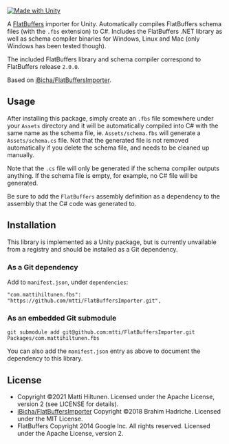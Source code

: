 [![Made with Unity](https://img.shields.io/badge/Made%20with-Unity-333.svg?style=flat-square&logo=unity)](https://unity.com/)

A [FlatBuffers](https://google.github.io/flatbuffers/) importer for Unity. Automatically compiles FlatBuffers schema files (with the `.fbs` extension) to C#. Includes the FlatBuffers .NET library as well as schema compiler binaries for Windows, Linux and Mac (only Windows has been tested though).

The included FlatBuffers library and schema compiler correspond to FlatBuffers release `2.0.0`.

Based on [iBicha/FlatBuffersImporter](https://github.com/iBicha/FlatBuffersImporter).

## Usage

After installing this package, simply create an `.fbs` file somewhere under your `Assets` directory and it will be automatically compiled into C# with the same name as the schema file, ie. `Assets/schema.fbs` will generate a `Assets/schema.cs` file. Not that the generated file is not removed automatically if you delete the schema file, and needs to be cleaned up manually.

Note that the `.cs` file will only be generated if the schema compiler outputs anything. If the schema file is empty, for example, no C# file will be generated.

Be sure to add the `FlatBuffers` assembly definition as a dependency to the assembly that the C# code was generated to.

## Installation

This library is implemented as a Unity package, but is currently unvailable from a registry and should be installed as a Git dependency.

### As a Git dependency

Add to `manifest.json`, under `dependencies`:

```
"com.mattihiltunen.fbs": "https://github.com/mtti/FlatBuffersImporter.git",
```

### As an embedded Git submodule

```
git submodule add git@github.com:mtti/FlatBuffersImporter.git Packages/com.mattihiltunen.fbs
```

You can also add the `manifest.json` entry as above to document the dependency to this library.

## License

* Copyright &copy;2021 Matti Hiltunen. Licensed under the Apache License, version 2 (see LICENSE for details).
* [iBicha/FlatBuffersImporter](https://github.com/iBicha/FlatBuffersImporter) Copyright &copy;2018 Brahim Hadriche. Licensed under the MIT License.
* FlatBuffers Copyright 2014 Google Inc. All rights reserved. Licensed under the Apache License, version 2.
